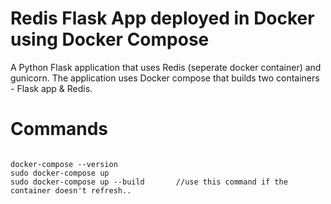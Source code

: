 # Redis Flask App deployed in Docker using Docker Compose

A Python Flask application that uses Redis (seperate docker container) and gunicorn. The application uses Docker compose that builds two containers - Flask app & Redis.

# Commands
<code>
docker-compose --version
sudo docker-compose up
sudo docker-compose up --build       //use this command if the container doesn't refresh..
</code>